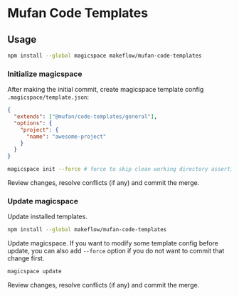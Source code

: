 # Mufan Code Templates

## Usage

```bash
npm install --global magicspace makeflow/mufan-code-templates
```

### Initialize magicspace

After making the initial commit, create magicspace template config `.magicspace/template.json`:

```json
{
  "extends": ["@mufan/code-templates/general"],
  "options": {
    "project": {
      "name": "awesome-project"
    }
  }
}
```

```bash
magicspace init --force # force to skip clean working directory assertion
```

Review changes, resolve conflicts (if any) and commit the merge.

### Update magicspace

Update installed templates.

```bash
npm install --global makeflow/mufan-code-templates
```

Update magicspace. If you want to modify some template config before update, you can also add `--force` option if you do not want to commit that change first.

```bash
magicspace update
```

Review changes, resolve conflicts (if any) and commit the merge.
